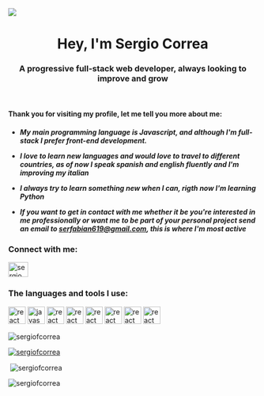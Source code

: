 <img src="https://res.cloudinary.com/dlmqrbnli/image/upload/v1690858581/my%20images/readme_banner_1-1920x1080_c3d0vm.png"/>

<h1 align="center">Hey, I'm Sergio Correa</h1>
<h3 align="center">A progressive full-stack web developer, always looking to improve and grow</h3>
<br/>
<h4 align="left"> Thank you for visiting my profile, let me tell you more about me:</h4>

<h5 align="left">
  
- My main programming language is Javascript, and although I'm full-stack I prefer front-end development.

- I love to learn new languages and would love to travel to different countries, as of now I speak spanish and english fluently and I'm improving my italian

- I always try to learn something new when I can, rigth now I'm learning Python

- If you want to get in contact with me whether it be you're interested in me professionally or want me to be part of your personal project send an email to **serfabian619@gmail.com**, this is where I'm most active
  
</h5>
<h3 align="left">Connect with me:</h3>
<p align="left">
<a href="https://linkedin.com/in/sergio correa" target="blank"><img align="center" src="https://raw.githubusercontent.com/rahuldkjain/github-profile-readme-generator/master/src/images/icons/Social/linked-in-alt.svg" alt="sergio correa" height="30" width="40" /></a>
</p>

<h3 align="left">The languages and tools I use:</h3>
<p align="left"> 
  <img src="https://img.shields.io/badge/-ReactJs-3d3d3d?logo=react&logoColor=white&style=for-the-badge" alt="react" width="auto" height="35"/>
  <img src="https://img.shields.io/badge/-JAVASCRIPT-3d3d3d?logo=javascript&logoColor=white&style=for-the-badge" alt="javascript" width="auto" height="35"/>
  <img src="https://img.shields.io/badge/-EXPRESS-3d3d3d?logo=EXPRESS&logoColor=white&style=for-the-badge" alt="react" width="auto" height="35"/>
  <img src="https://img.shields.io/badge/-HTML-3d3d3d?logo=HTML5&logoColor=white&style=for-the-badge" alt="react" width="auto" height="35"/>
  <img src="https://img.shields.io/badge/-EXPRESS-3d3d3d?logo=EXPRESS&logoColor=white&style=for-the-badge" alt="react" width="auto" height="35"/>
  <img src="https://img.shields.io/badge/-NODE.JS-3d3d3d?logo=NODE.JS&logoColor=white&style=for-the-badge" alt="react" width="auto" height="35"/>
  <img src="https://img.shields.io/badge/-postgresql-3d3d3d?logo=postgresql&logoColor=white&style=for-the-badge" alt="react" width="auto" height="35"/>
  <img src="https://img.shields.io/badge/-figma-3d3d3d?logo=figma&logoColor=white&style=for-the-badge" alt="react" width="auto" height="35"/>
</p> 
<p align="left"> <img src="https://komarev.com/ghpvc/?username=sergiofcorrea&label=Profile%20views&color=FF00D9&style=flat" alt="sergiofcorrea" /> </p>

<p align="left"> <a href="https://github.com/ryo-ma/github-profile-trophy"><img src="https://github-profile-trophy.vercel.app/?username=sergiofcorrea" alt="sergiofcorrea" /></a> </p>
<p>&nbsp;<img align="center" src="https://github-readme-stats.vercel.app/api?username=sergiofcorrea&show_icons=true&locale=en" alt="sergiofcorrea" /></p>

<p><img align="center" src="https://github-readme-streak-stats.herokuapp.com/?user=sergiofcorrea&" alt="sergiofcorrea" /></p>
